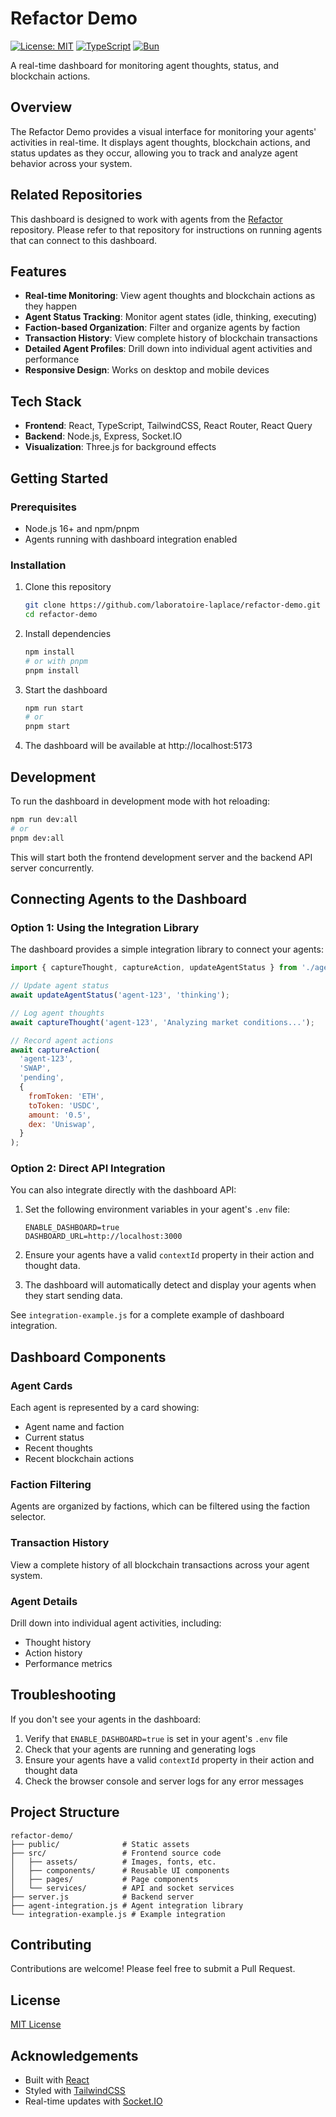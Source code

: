 # Refactor Demo

[![License: MIT](https://img.shields.io/badge/License-MIT-yellow.svg)](https://opensource.org/licenses/MIT)
[![TypeScript](https://img.shields.io/badge/TypeScript-5.7-blue)](https://www.typescriptlang.org/)
[![Bun](https://img.shields.io/badge/Bun-1.0+-orange)](https://bun.sh/)

A real-time dashboard for monitoring agent thoughts, status, and blockchain actions.

## Overview

The Refactor Demo provides a visual interface for monitoring your agents' activities in real-time. It displays agent thoughts, blockchain actions, and status updates as they occur, allowing you to track and analyze agent behavior across your system.

## Related Repositories

This dashboard is designed to work with agents from the [Refactor](https://github.com/laboratoire-laplace/refactor) repository. Please refer to that repository for instructions on running agents that can connect to this dashboard.

## Features

- **Real-time Monitoring**: View agent thoughts and blockchain actions as they happen
- **Agent Status Tracking**: Monitor agent states (idle, thinking, executing)
- **Faction-based Organization**: Filter and organize agents by faction
- **Transaction History**: View complete history of blockchain transactions
- **Detailed Agent Profiles**: Drill down into individual agent activities and performance
- **Responsive Design**: Works on desktop and mobile devices

## Tech Stack

- **Frontend**: React, TypeScript, TailwindCSS, React Router, React Query
- **Backend**: Node.js, Express, Socket.IO
- **Visualization**: Three.js for background effects

## Getting Started

### Prerequisites

- Node.js 16+ and npm/pnpm
- Agents running with dashboard integration enabled

### Installation

1. Clone this repository
   ```bash
   git clone https://github.com/laboratoire-laplace/refactor-demo.git
   cd refactor-demo
   ```

2. Install dependencies
   ```bash
   npm install
   # or with pnpm
   pnpm install
   ```

3. Start the dashboard
   ```bash
   npm run start
   # or
   pnpm start
   ```

4. The dashboard will be available at http://localhost:5173

## Development

To run the dashboard in development mode with hot reloading:

```bash
npm run dev:all
# or
pnpm dev:all
```

This will start both the frontend development server and the backend API server concurrently.

## Connecting Agents to the Dashboard

### Option 1: Using the Integration Library

The dashboard provides a simple integration library to connect your agents:

```javascript
import { captureThought, captureAction, updateAgentStatus } from './agent-integration.js';

// Update agent status
await updateAgentStatus('agent-123', 'thinking');

// Log agent thoughts
await captureThought('agent-123', 'Analyzing market conditions...');

// Record agent actions
await captureAction(
  'agent-123',
  'SWAP',
  'pending',
  {
    fromToken: 'ETH',
    toToken: 'USDC',
    amount: '0.5',
    dex: 'Uniswap',
  }
);
```

### Option 2: Direct API Integration

You can also integrate directly with the dashboard API:

1. Set the following environment variables in your agent's `.env` file:
   ```
   ENABLE_DASHBOARD=true
   DASHBOARD_URL=http://localhost:3000
   ```

2. Ensure your agents have a valid `contextId` property in their action and thought data.

3. The dashboard will automatically detect and display your agents when they start sending data.

See `integration-example.js` for a complete example of dashboard integration.

## Dashboard Components

### Agent Cards
Each agent is represented by a card showing:
- Agent name and faction
- Current status
- Recent thoughts
- Recent blockchain actions

### Faction Filtering
Agents are organized by factions, which can be filtered using the faction selector.

### Transaction History
View a complete history of all blockchain transactions across your agent system.

### Agent Details
Drill down into individual agent activities, including:
- Thought history
- Action history
- Performance metrics

## Troubleshooting

If you don't see your agents in the dashboard:

1. Verify that `ENABLE_DASHBOARD=true` is set in your agent's `.env` file
2. Check that your agents are running and generating logs
3. Ensure your agents have a valid `contextId` property in their action and thought data
4. Check the browser console and server logs for any error messages

## Project Structure

```
refactor-demo/
├── public/              # Static assets
├── src/                 # Frontend source code
│   ├── assets/          # Images, fonts, etc.
│   ├── components/      # Reusable UI components
│   ├── pages/           # Page components
│   └── services/        # API and socket services
├── server.js            # Backend server
├── agent-integration.js # Agent integration library
└── integration-example.js # Example integration
```

## Contributing

Contributions are welcome! Please feel free to submit a Pull Request.

## License

[MIT License](LICENSE)

## Acknowledgements

- Built with [React](https://reactjs.org/)
- Styled with [TailwindCSS](https://tailwindcss.com/)
- Real-time updates with [Socket.IO](https://socket.io/)
